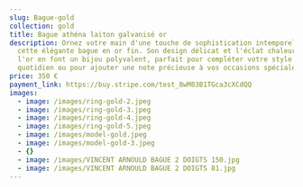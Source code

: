 ```yaml
---
slug: Bague-gold
collection: gold
title: Bague athéna laiton galvanisé or
description: Ornez votre main d'une touche de sophistication intemporelle avec
  cette élégante bague en or fin. Son design délicat et l'éclat chaleureux de
  l'or en font un bijou polyvalent, parfait pour compléter votre style au
  quotidien ou pour ajouter une note précieuse à vos occasions spéciales.
price: 350 €
payment_link: https://buy.stripe.com/test_8wM03B1TGca3cXCdQQ
images:
  - image: /images/ring-gold-2.jpeg
  - image: /images/ring-gold-3.jpeg
  - image: /images/ring-gold-4.jpeg
  - image: /images/ring-gold-5.jpeg
  - image: /images/model-gold.jpeg
  - image: /images/model-gold-3.jpeg
  - {}
  - image: /images/VINCENT ARNOULD BAGUE 2 DOIGTS 150.jpg
  - image: /images/VINCENT ARNOULD BAGUE 2 DOIGTS 81.jpg
---
```

